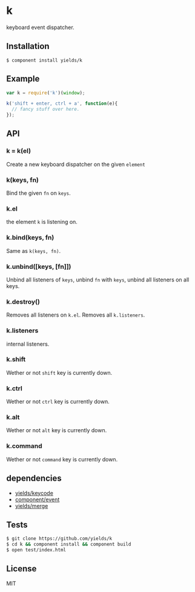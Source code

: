 
# k

  keyboard event dispatcher.

## Installation

    $ component install yields/k

## Example

```js
var k = require('k')(window);

k('shift + enter, ctrl + a', function(e){
  // fancy stuff over here.
});
```

## API

### k = k(el)

  Create a new keyboard dispatcher on the given `element`

### k(keys, fn)

  Bind the given `fn` on `keys`.

### k.el

  the element `k` is listening on.

### k.bind(keys, fn)

  Same as `k(keys, fn)`.

### k.unbind([keys, [fn]])

  Unbind all listeners of `keys`,
  unbind `fn` with `keys`,
  unbind all listeners on all keys.

### k.destroy()

  Removes all listeners on `k.el`.
  Removes all `k.listeners`.

### k.listeners

  internal listeners.

### k.shift

  Wether or not `shift` key is currently down.

### k.ctrl

  Wether or not `ctrl` key is currently down.

### k.alt

  Wether or not `alt` key is currently down.

### k.command

  Wether or not `command` key is currently down.

## dependencies

  * [yields/keycode](/yields/keycode)
  * [component/event](/component/event)
  * [yields/merge](/yields/merge)

## Tests

```bash
$ git clone https://github.com/yields/k
$ cd k && component install && component build
$ open test/index.html
```

## License

  MIT
